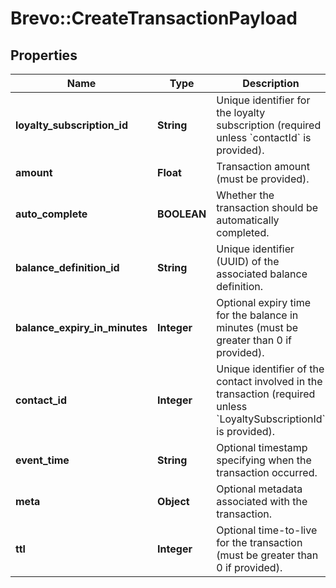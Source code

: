 # Brevo::CreateTransactionPayload

## Properties
Name | Type | Description | Notes
------------ | ------------- | ------------- | -------------
**loyalty_subscription_id** | **String** | Unique identifier for the loyalty subscription (required unless &#x60;contactId&#x60; is provided). | [optional] 
**amount** | **Float** | Transaction amount (must be provided). | 
**auto_complete** | **BOOLEAN** | Whether the transaction should be automatically completed. | [optional] 
**balance_definition_id** | **String** | Unique identifier (UUID) of the associated balance definition. | 
**balance_expiry_in_minutes** | **Integer** | Optional expiry time for the balance in minutes (must be greater than 0 if provided). | [optional] 
**contact_id** | **Integer** | Unique identifier of the contact involved in the transaction (required unless &#x60;LoyaltySubscriptionId&#x60; is provided). | [optional] 
**event_time** | **String** | Optional timestamp specifying when the transaction occurred. | [optional] 
**meta** | **Object** | Optional metadata associated with the transaction. | [optional] 
**ttl** | **Integer** | Optional time-to-live for the transaction (must be greater than 0 if provided). | [optional] 


